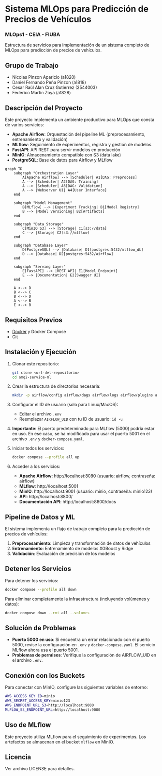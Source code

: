 # Sistema MLOps para Predicción de Precios de Vehículos
### MLOps1 - CEIA - FIUBA

Estructura de servicios para implementación de un sistema completo de MLOps para predicción de precios de vehículos.

## Grupo de Trabajo
- Nicolas Pinzon Aparicio (a1820)
- Daniel Fernando Peña Pinzon (a1818)
- Cesar Raúl Alan Cruz Gutierrez (2544003)
- Federico Martin Zoya (a1828)

## Descripción del Proyecto

Este proyecto implementa un ambiente productivo para MLOps que consta de varios servicios:

- **Apache Airflow**: Orquestación del pipeline ML (preprocesamiento, entrenamiento y validación)
- **MLflow**: Seguimiento de experimentos, registro y gestión de modelos
- **FastAPI**: API REST para servir modelos en producción
- **MinIO**: Almacenamiento compatible con S3 (data lake)
- **PostgreSQL**: Base de datos para Airflow y MLflow

```mermaid
graph TD
    subgraph "Orchestration Layer"
        A[Apache Airflow] --> |Scheduler| A1[DAG: Preprocess]
        A --> |Scheduler| A2[DAG: Training]
        A --> |Scheduler| A3[DAG: Validation]
        A --> |Webserver UI| A4[User Interface]
    end

    subgraph "Model Management"
        B[MLflow] --> |Experiment Tracking| B1[Model Registry]
        B --> |Model Versioning| B2[Artifacts]
    end

    subgraph "Data Storage"
        C[MinIO S3] --> |Storage| C1[s3://data]
        C --> |Storage| C2[s3://mlflow]
    end

    subgraph "Database Layer"
        D[PostgreSQL] --> |Database| D1[postgres:5432/mlflow_db]
        D --> |Database| D2[postgres:5432/airflow]
    end

    subgraph "Serving Layer"
        E[FastAPI] --> |REST API| E1[Model Endpoint]
        E --> |Documentation| E2[Swagger UI]
    end

    A <--> D
    B <--> C
    B <--> D
    A <--> B
    E <--> B
```

## Requisitos Previos

- [Docker](https://docs.docker.com/engine/install/) y Docker Compose
- Git

## Instalación y Ejecución

1. Clonar este repositorio:
   ```bash
   git clone <url-del-repositorio>
   cd amq2-service-ml
   ```

2. Crear la estructura de directorios necesaria:
   ```bash
   mkdir -p airflow/config airflow/dags airflow/logs airflow/plugins airflow/secrets
   ```

3. Configurar el ID de usuario (solo para Linux/MacOS):
   - Editar el archivo `.env`
   - Reemplazar `AIRFLOW_UID` con tu ID de usuario: `id -u`

4. **Importante**: El puerto predeterminado para MLflow (5000) podría estar en uso. En ese caso, se ha modificado para usar el puerto 5001 en el archivo `.env` y `docker-compose.yaml`.

5. Iniciar todos los servicios:
   ```bash
   docker compose --profile all up
   ```

6. Acceder a los servicios:
   - **Apache Airflow**: http://localhost:8080 (usuario: airflow, contraseña: airflow)
   - **MLflow**: http://localhost:5001
   - **MinIO**: http://localhost:9001 (usuario: minio, contraseña: minio123)
   - **API**: http://localhost:8800/
   - **Documentación API**: http://localhost:8800/docs

## Pipeline de Datos y ML

El sistema implementa un flujo de trabajo completo para la predicción de precios de vehículos:

1. **Preprocesamiento**: Limpieza y transformación de datos de vehículos
2. **Entrenamiento**: Entrenamiento de modelos XGBoost y Ridge
3. **Validación**: Evaluación de precisión de los modelos

## Detener los Servicios

Para detener los servicios:
```bash
docker compose --profile all down
```

Para eliminar completamente la infraestructura (incluyendo volúmenes y datos):
```bash
docker compose down --rmi all --volumes
```

## Solución de Problemas

- **Puerto 5000 en uso**: Si encuentra un error relacionado con el puerto 5000, revise la configuración en `.env` y `docker-compose.yaml`. El servicio MLflow ahora usa el puerto 5001.
- **Problemas de permisos**: Verifique la configuración de AIRFLOW_UID en el archivo `.env`.

## Conexión con los Buckets

Para conectar con MinIO, configure las siguientes variables de entorno:

```bash
AWS_ACCESS_KEY_ID=minio
AWS_SECRET_ACCESS_KEY=minio123
AWS_ENDPOINT_URL_S3=http://localhost:9000
MLFLOW_S3_ENDPOINT_URL=http://localhost:9000
```

## Uso de MLflow

Este proyecto utiliza MLflow para el seguimiento de experimentos. Los artefactos se almacenan en el bucket `mlflow` en MinIO.

## Licencia

Ver archivo LICENSE para detalles.
